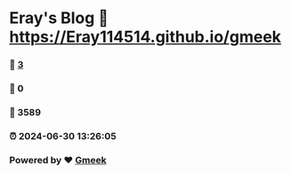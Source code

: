 # Eray's Blog :link: https://Eray114514.github.io/gmeek 
### :page_facing_up: [3](https://Eray114514.github.io/gmeek/tag.html) 
### :speech_balloon: 0 
### :hibiscus: 3589 
### :alarm_clock: 2024-06-30 13:26:05 
### Powered by :heart: [Gmeek](https://github.com/Meekdai/Gmeek)
